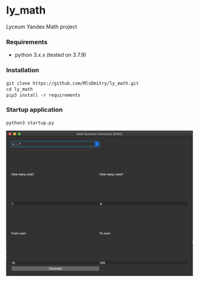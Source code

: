 # ly_math
Lyceum Yandex Math project
### Requirements

* python 3.x.x (tested on 3.7.9)

### Installation
```
git clone https://github.com/MlsDmitry/ly_math.git
cd ly_math
pip3 install -r requirements
```

### Startup application
```
python3 startup.py
```
![](/git_resources/main_window.png?raw=true)
